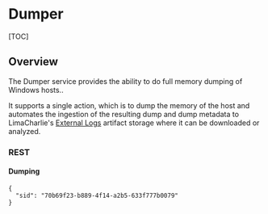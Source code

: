 # Dumper

[TOC]

## Overview
The Dumper service provides the ability to do full memory dumping of Windows hosts..

It supports a single action, which is to dump the memory of the host and automates the ingestion
of the resulting dump and dump metadata to LimaCharlie's [External Logs](external_logs.md)
artifact storage where it can be downloaded or analyzed.

### REST

#### Dumping
```
{
  "sid": "70b69f23-b889-4f14-a2b5-633f777b0079"
}
```

